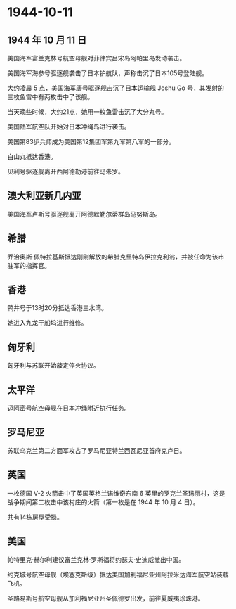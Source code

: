 # 1944-10-11

## 1944 年 10 月 11 日

美国海军富兰克林号航空母舰对菲律宾吕宋岛阿帕里岛发动袭击。

美国海军海参号驱逐舰袭击了日本护航队，声称击沉了日本105号登陆舰。

大约凌晨 5 点，美国海军唐号驱逐舰击沉了日本运输舰 Joshu Go
号，其发射的三枚鱼雷中有两枚击中了该舰。

当天晚些时候，大约21点，她用一枚鱼雷击沉了大分丸号。

美国陆军航空队开始对日本冲绳岛进行袭击。

美国第83步兵师成为美国第12集团军第九军第八军的一部分。

白山丸抵达香港。

贝利号驱逐舰离开西阿德勒港前往马朱罗。

## 澳大利亚新几内亚

美国海军卢斯号驱逐舰离开阿德默勒尔蒂群岛马努斯岛。

## 希腊

乔治奥斯·佩特拉基斯抵达刚刚解放的希腊克里特岛伊拉克利翁，并被任命为该市驻军的指挥官。

## 香港

鸭井号于13时20分抵达香港三水湾。

她进入九龙干船坞进行维修。

## 匈牙利

匈牙利与苏联开始敲定停火协议。

## 太平洋

迈阿密号航空母舰在日本冲绳附近执行任务。

## 罗马尼亚

苏联乌克兰第二方面军攻占了罗马尼亚特兰西瓦尼亚首府克卢日。

## 英国

一枚德国 V-2 火箭击中了英国英格兰诺维奇东南 6
英里的罗克兰圣玛丽村，这是战争期间第二枚击中该村庄的火箭（第一枚是在
1944 年 10 月 4 日）。

共有14栋房屋受损。

## 美国

帕特里克·赫尔利建议富兰克林·罗斯福将约瑟夫·史迪威撤出中国。

约克城号航空母舰（埃塞克斯级）抵达美国加利福尼亚州阿拉米达海军航空站装载飞机。

圣路易斯号航空母舰从加利福尼亚州圣佩德罗出发，前往夏威夷珍珠港。

